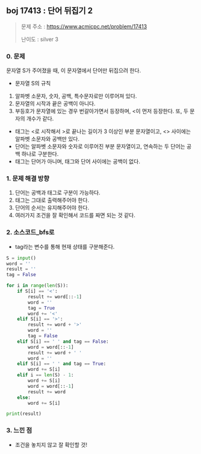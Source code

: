 ## boj 17413 : 단어 뒤집기 2
> 문제 주소 : https://www.acmicpc.net/problem/17413
>
> 난이도 : silver 3

### 0. 문제
문자열 S가 주어졌을 때, 이 문자열에서 단어만 뒤집으려 한다.

- 문자열 S의 규칙
1. 알파벳 소문자, 숫자, 공백, 특수문자로만 이루어져 있다.
2. 문자열의 시작과 끝은 공백이 아니다.
3. 부등호가 문자열에 있는 경우 번갈아가면서 등장하며, <이 먼저 등장한다. 또, 두 문자의 개수가 같다.

- 태그는 <로 시작해서 >로 끝나는 길이가 3 이상인 부분 문자열이고, <> 사이에는 알파벳 소문자와 공백만 있다.
- 단어는 알파벳 소문자와 숫자로 이루어진 부분 문자열이고, 연속하는 두 단어는 공백 하나로 구분한다.
- 태그는 단어가 아니며, 태그와 단어 사이에는 공백이 없다.

### 1. 문제 해결 방향
1. 단어는 공백과 태그로 구분이 가능하다.
2. 태그는 그대로 출력해주어야 한다.
3. 단어의 순서는 유지해주어야 한다.
4. 여러가지 조건을 잘 확인해서 코드를 짜면 되는 것 같다.

### 2. 소스코드_bfs로
- tag라는 변수를 통해 현재 상태를 구분해준다.
```python
S = input()
word = ''
result = ''
tag = False

for i in range(len(S)):
    if S[i] == '<':
        result += word[::-1]
        word = ''
        tag = True
        word += '<'
    elif S[i] == '>':
        result += word + '>'
        word = ''
        tag = False
    elif S[i] == ' ' and tag == False:
        word = word[::-1]
        result += word + ' '
        word = ''
    elif S[i] == ' ' and tag == True:
        word += S[i]
    elif i == len(S) - 1:
        word += S[i]
        word = word[::-1]
        result += word
    else:
        word += S[i]

print(result)
```

### 3. 느낀 점
- 조건을 놓치지 않고 잘 확인할 것!